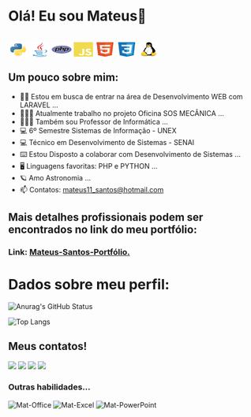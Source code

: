 # Olá! Eu sou Mateus👋

<div style="display: inline_block"><br>
  <img align="center" alt="Mat-Python" height="30" width="40" src="https://raw.githubusercontent.com/devicons/devicon/master/icons/python/python-original.svg">
  <img align="center" alt="Mat-Java" height="30" width="40" src="https://raw.githubusercontent.com/devicons/devicon/master/icons/java/java-original.svg">
  <img align="center" alt="Mat-Php" height="30" width="40" src="https://raw.githubusercontent.com/devicons/devicon/master/icons/php/php-original.svg">
  <img align="center" alt="Mat-Js" height="30" width="40" src="https://raw.githubusercontent.com/devicons/devicon/master/icons/javascript/javascript-plain.svg">
  <img align="center" alt="Mat-HTML" height="30" width="40" src="https://raw.githubusercontent.com/devicons/devicon/master/icons/html5/html5-original.svg">
  <img align="center" alt="Mat-CSS" height="30" width="40" src="https://raw.githubusercontent.com/devicons/devicon/master/icons/css3/css3-original.svg">
  <img align="center" alt="Mat-Linux" height="30" width="40" src="https://raw.githubusercontent.com/devicons/devicon/master/icons/linux/linux-original.svg">
  </div>

## Um pouco sobre mim:

- 🏃🏻 Estou em busca de entrar na área de Desenvolvimento WEB com LARAVEL ...
- 👨🏻‍💻 Atualmente trabalho no projeto Oficina SOS MECÂNICA ...
- 👨🏻‍🏫 Também sou Professor de Informática ...
- 💻 6º Semestre Sistemas de Informação - UNEX
- 💻 Técnico em Desenvolvimento de Sistemas - SENAI
- ⌨️ Estou Disposto a colaborar com Desenvolvimento de Sistemas ...
- 🖥️ Linguagens favoritas: PHP e PYTHON ...
- 🪐 Amo Astronomia ...
- 📫 Contatos: mateus11_santos@hotmail.com

## Mais detalhes profissionais podem ser encontrados no link do meu portfólio:

### Link: [Mateus-Santos-Portfólio.](https://mateus-santos.github.io/)

# Dados sobre meu perfil:

![Anurag's GitHub Status](https://github-readme-stats.vercel.app/api?username=Mateus-Santos&show_icons=true&theme=radical)

![Top Langs](https://github-readme-stats.vercel.app/api/top-langs/?username=Mateus-Santos&layout=compact)


 ## Meus contatos!
 
<div> 
  <a href="https://www.instagram.com/teeusantos20/" target="_blank"><img src="https://img.shields.io/badge/-Instagram-%23E4405F?style=for-the-badge&logo=instagram&logoColor=white" target="_blank"></a>
  <a href = "mailto:mateusantosms11@gmail.com"><img src="https://img.shields.io/badge/-Gmail-%23333?style=for-the-badge&logo=gmail&logoColor=red" target="_white"></a>
    <a href = "mailto:mateus11_santos@hotmail.com"><img src="https://img.shields.io/badge/Microsoft_Outlook-0078D4?style=for-the-badge&logo=microsoft-outlook&logoColor=white" target="_white"></a>
  <a href="https://www.linkedin.com/in/mateus-santos-095a53210/" target="_blank"><img src="https://img.shields.io/badge/-LinkedIn-%230077B5?style=for-the-badge&logo=linkedin&logoColor=white" target="_blank"></a>
</div>

### Outras habilidades...

<div style="display: inline_block">
  <img align="center" alt="Mat-Office" height="30" width="180" src="https://img.shields.io/badge/Microsoft_Word-2B579A?style=for-the-badge&logo=microsoft-word&logoColor=white">
  <img align="center" alt="Mat-Excel" height="30" width="180" src="https://img.shields.io/badge/Microsoft_Excel-217346?style=for-the-badge&logo=microsoft-excel&logoColor=white">
  <img align="center" alt="Mat-PowerPoint" height="30" width="250" src="https://img.shields.io/badge/Microsoft_PowerPoint-B7472A?style=for-the-badge&logo=microsoft-powerpoint&logoColor=white">
</div>
